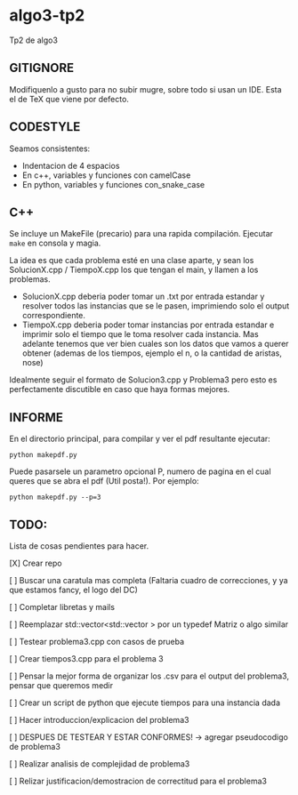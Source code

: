 # algo3-tp2
Tp2 de algo3

## GITIGNORE
Modifiquenlo a gusto para no subir mugre, sobre todo si usan un IDE.
Esta el de TeX que viene por defecto.


## CODESTYLE
Seamos consistentes:
- Indentacion de 4 espacios
- En c++, variables y funciones con camelCase
- En python, variables y funciones con_snake_case


## C++
Se incluye un MakeFile (precario) para una rapida compilación. Ejecutar ```make``` en consola y magia.

La idea es que cada problema esté en una clase aparte, y sean los SolucionX.cpp / TiempoX.cpp los que tengan el main, y llamen a los problemas.
- SolucionX.cpp deberia poder tomar un .txt por entrada estandar y resolver todos las instancias que se le pasen, imprimiendo solo el output correspondiente.
- TiempoX.cpp deberia poder tomar instancias por entrada estandar e imprimir solo el tiempo que le toma resolver cada instancia. Mas adelante tenemos que ver bien cuales son los datos que vamos a querer obtener (ademas de los tiempos, ejemplo el n, o la cantidad de aristas, nose)

Idealmente seguir el formato de Solucion3.cpp y Problema3 pero esto es perfectamente discutible en caso que haya formas mejores.


## INFORME

En el directorio principal, para compilar y ver el pdf resultante ejecutar:
```
python makepdf.py
```
Puede pasarsele un parametro opcional P, numero de pagina en el cual queres que se abra el pdf (Util posta!).
Por ejemplo:

```
python makepdf.py --p=3
```


## TODO:
Lista de cosas pendientes para hacer.

[X] Crear repo

[ ] Buscar una caratula mas completa (Faltaria cuadro de correcciones, y ya que estamos fancy, el logo del DC)

[ ] Completar libretas y mails

[ ] Reemplazar std::vector<std::vector<int> > por un typedef Matriz o algo similar

[ ] Testear problema3.cpp con casos de prueba

[ ] Crear tiempos3.cpp para el problema 3

[ ] Pensar la mejor forma de organizar los .csv para el output del problema3, pensar que queremos medir

[ ] Crear un script de python que ejecute tiempos para una instancia dada

[ ] Hacer introduccion/explicacion del problema3

[ ] DESPUES DE TESTEAR Y ESTAR CONFORMES! -> agregar pseudocodigo de problema3

[ ] Realizar analisis de complejidad de problema3

[ ] Relizar justificacion/demostracion de correctitud para el problema3
